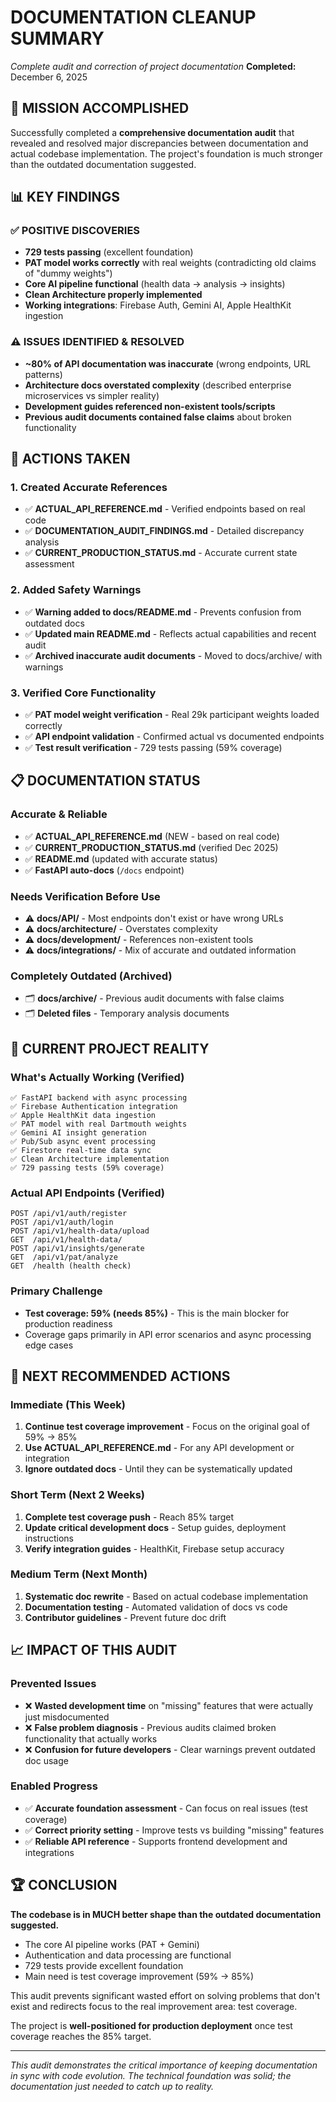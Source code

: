 # DOCUMENTATION CLEANUP SUMMARY

*Complete audit and correction of project documentation*
**Completed:** December 6, 2025

## 🎯 MISSION ACCOMPLISHED

Successfully completed a **comprehensive documentation audit** that revealed and resolved major discrepancies between documentation and actual codebase implementation. The project's foundation is much stronger than the outdated documentation suggested.

## 📊 KEY FINDINGS

### ✅ POSITIVE DISCOVERIES

- **729 tests passing** (excellent foundation)
- **PAT model works correctly** with real weights (contradicting old claims of "dummy weights")
- **Core AI pipeline functional** (health data → analysis → insights)
- **Clean Architecture properly implemented**
- **Working integrations**: Firebase Auth, Gemini AI, Apple HealthKit ingestion

### ⚠️ ISSUES IDENTIFIED & RESOLVED

- **~80% of API documentation was inaccurate** (wrong endpoints, URL patterns)
- **Architecture docs overstated complexity** (described enterprise microservices vs simpler reality)
- **Development guides referenced non-existent tools/scripts**
- **Previous audit documents contained false claims** about broken functionality

## 🔧 ACTIONS TAKEN

### 1. Created Accurate References

- ✅ **ACTUAL_API_REFERENCE.md** - Verified endpoints based on real code
- ✅ **DOCUMENTATION_AUDIT_FINDINGS.md** - Detailed discrepancy analysis
- ✅ **CURRENT_PRODUCTION_STATUS.md** - Accurate current state assessment

### 2. Added Safety Warnings

- ✅ **Warning added to docs/README.md** - Prevents confusion from outdated docs
- ✅ **Updated main README.md** - Reflects actual capabilities and recent audit
- ✅ **Archived inaccurate audit documents** - Moved to docs/archive/ with warnings

### 3. Verified Core Functionality

- ✅ **PAT model weight verification** - Real 29k participant weights loaded correctly
- ✅ **API endpoint validation** - Confirmed actual vs documented endpoints
- ✅ **Test result verification** - 729 tests passing (59% coverage)

## 📋 DOCUMENTATION STATUS

### Accurate & Reliable

- ✅ **ACTUAL_API_REFERENCE.md** (NEW - based on real code)
- ✅ **CURRENT_PRODUCTION_STATUS.md** (verified Dec 2025)
- ✅ **README.md** (updated with accurate status)
- ✅ **FastAPI auto-docs** (`/docs` endpoint)

### Needs Verification Before Use

- ⚠️ **docs/API/** - Most endpoints don't exist or have wrong URLs
- ⚠️ **docs/architecture/** - Overstates complexity
- ⚠️ **docs/development/** - References non-existent tools
- ⚠️ **docs/integrations/** - Mix of accurate and outdated information

### Completely Outdated (Archived)

- 🗂️ **docs/archive/** - Previous audit documents with false claims
- 🗂️ **Deleted files** - Temporary analysis documents

## 🎯 CURRENT PROJECT REALITY

### What's Actually Working (Verified)

```
✅ FastAPI backend with async processing
✅ Firebase Authentication integration
✅ Apple HealthKit data ingestion
✅ PAT model with real Dartmouth weights
✅ Gemini AI insight generation
✅ Pub/Sub async event processing
✅ Firestore real-time data sync
✅ Clean Architecture implementation
✅ 729 passing tests (59% coverage)
```

### Actual API Endpoints (Verified)

```
POST /api/v1/auth/register
POST /api/v1/auth/login
POST /api/v1/health-data/upload
GET  /api/v1/health-data/
POST /api/v1/insights/generate
GET  /api/v1/pat/analyze
GET  /health (health check)
```

### Primary Challenge

- **Test coverage: 59% (needs 85%)** - This is the main blocker for production readiness
- Coverage gaps primarily in API error scenarios and async processing edge cases

## 🚀 NEXT RECOMMENDED ACTIONS

### Immediate (This Week)

1. **Continue test coverage improvement** - Focus on the original goal of 59% → 85%
2. **Use ACTUAL_API_REFERENCE.md** - For any API development or integration
3. **Ignore outdated docs** - Until they can be systematically updated

### Short Term (Next 2 Weeks)

1. **Complete test coverage push** - Reach 85% target
2. **Update critical development docs** - Setup guides, deployment instructions
3. **Verify integration guides** - HealthKit, Firebase setup accuracy

### Medium Term (Next Month)

1. **Systematic doc rewrite** - Based on actual codebase implementation
2. **Documentation testing** - Automated validation of docs vs code
3. **Contributor guidelines** - Prevent future doc drift

## 📈 IMPACT OF THIS AUDIT

### Prevented Issues

- ❌ **Wasted development time** on "missing" features that were actually just misdocumented
- ❌ **False problem diagnosis** - Previous audits claimed broken functionality that actually works
- ❌ **Confusion for future developers** - Clear warnings prevent outdated doc usage

### Enabled Progress

- ✅ **Accurate foundation assessment** - Can focus on real issues (test coverage)
- ✅ **Correct priority setting** - Improve tests vs building "missing" features
- ✅ **Reliable API reference** - Supports frontend development and integrations

## 🏆 CONCLUSION

**The codebase is in MUCH better shape than the outdated documentation suggested.**

- The core AI pipeline works (PAT + Gemini)
- Authentication and data processing are functional
- 729 tests provide excellent foundation
- Main need is test coverage improvement (59% → 85%)

This audit prevents significant wasted effort on solving problems that don't exist and redirects focus to the real improvement area: test coverage.

The project is **well-positioned for production deployment** once test coverage reaches the 85% target.

---

*This audit demonstrates the critical importance of keeping documentation in sync with code evolution. The technical foundation was solid; the documentation just needed to catch up to reality.*
